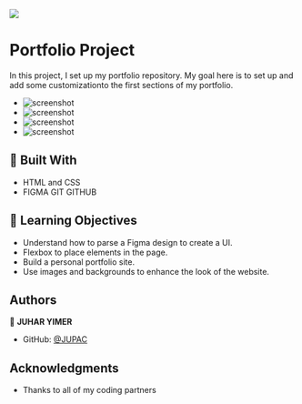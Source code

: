 ![](https://img.shields.io/badge/Microverse-blueviolet)

# Portfolio Project

In this project, I set up my portfolio repository. My goal here is to set up and add some customizationto  the first sections of my portfolio.

- ![screenshot](/images/mobile1.png)
- ![screenshot](/images/mobil2.png)
- ![screenshot](/images/mobile3.png)
- ![screenshot](/images/contact-form.png)
## :hammer: Built With

- HTML and CSS
- FIGMA GIT GITHUB
## :blue_book: Learning Objectives

- Understand how to parse a Figma design to create a UI.
- Flexbox to place elements in the page.
- Build a personal portfolio site.
- Use images and backgrounds to enhance the look of the website.

## Authors

👤 **JUHAR YIMER**

- GitHub: [@JUPAC](https://github.com/juaryimami)

## Acknowledgments

- Thanks to all of my coding partners